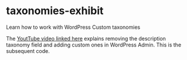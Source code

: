 # taxonomies-exhibit
Learn how to work with WordPress Custom taxonomies

The [YoutTube video linked here](https://youtu.be/qcPcml8kkuk) explains removing the description taxonomy field and adding custom ones in WordPress Admin. This is the subsequent code.
